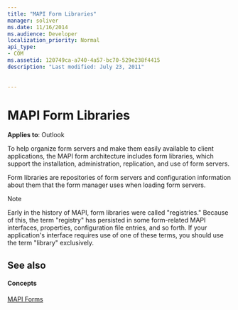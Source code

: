 ```yaml
---
title: "MAPI Form Libraries"
manager: soliver
ms.date: 11/16/2014
ms.audience: Developer
localization_priority: Normal
api_type:
- COM
ms.assetid: 120749ca-a740-4a57-bc70-529e238f4415
description: "Last modified: July 23, 2011"
 
 
---
```


# MAPI Form Libraries

  
  
**Applies to**: Outlook 
  
To help organize form servers and make them easily available to client applications, the MAPI form architecture includes form libraries, which support the installation, administration, replication, and use of form servers.
  
Form libraries are repositories of form servers and configuration information about them that the form manager uses when loading form servers. 
  
> [!NOTE]
> Early in the history of MAPI, form libraries were called "registries." Because of this, the term "registry" has persisted in some form-related MAPI interfaces, properties, configuration file entries, and so forth. If your application's interface requires use of one of these terms, you should use the term "library" exclusively. 
  
## See also

#### Concepts

[MAPI Forms](mapi-forms.md)


